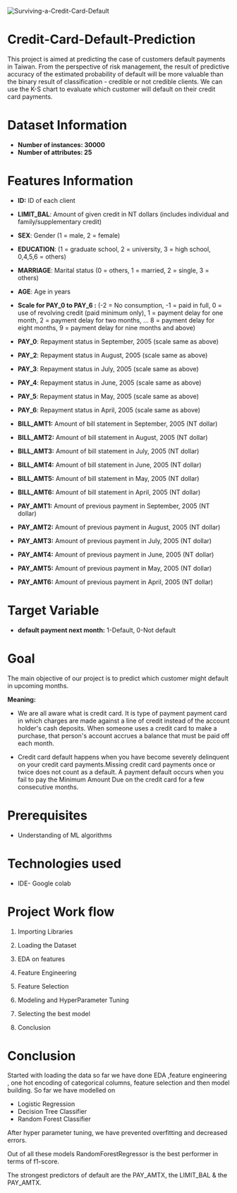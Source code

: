 ![Surviving-a-Credit-Card-Default](https://user-images.githubusercontent.com/60965420/205428396-f01f1512-733d-42b2-9ffd-edd6c33b0af8.png)
# Credit-Card-Default-Prediction
This project is aimed at predicting the case of customers default payments in Taiwan. From the perspective of risk management, the result of predictive accuracy of the estimated probability of default will be more valuable than the binary result of classification - credible or not credible clients. We can use the K-S chart to evaluate which customer will default on their credit card payments.
# **Dataset Information**
* **Number of instances: 30000**
* **Number of attributes: 25**
# **Features Information**

* **ID:** ID of each client

* **LIMIT_BAL**: Amount of given credit in NT dollars (includes individual and family/supplementary credit)

* **SEX**: Gender (1 = male, 2 = female)

* **EDUCATION**: (1 = graduate school, 2 = university, 3 = high school, 0,4,5,6 = others)

* **MARRIAGE**: Marital status (0 = others, 1 = married, 2 = single, 3 = others)

* **AGE**: Age in years

* **Scale for PAY_0 to PAY_6 :** (-2 = No consumption, -1 = paid in full, 0 = use of revolving credit (paid minimum only), 1 = payment delay for one month, 2 = payment delay for two months, ... 8 = payment delay for eight months, 9 = payment delay for nine months and above)

* **PAY_0**: Repayment status in September, 2005 (scale same as above)

* **PAY_2**: Repayment status in August, 2005 (scale same as above)

* **PAY_3**: Repayment status in July, 2005 (scale same as above)

* **PAY_4**: Repayment status in June, 2005 (scale same as above)

* **PAY_5**: Repayment status in May, 2005 (scale same as above)

* **PAY_6**: Repayment status in April, 2005 (scale same as above)

* **BILL_AMT1:** Amount of bill statement in September, 2005 (NT dollar)

* **BILL_AMT2:** Amount of bill statement in August, 2005 (NT dollar)

* **BILL_AMT3:** Amount of bill statement in July, 2005 (NT dollar)

* **BILL_AMT4:** Amount of bill statement in June, 2005 (NT dollar)

* **BILL_AMT5:** Amount of bill statement in May, 2005 (NT dollar)

* **BILL_AMT6:** Amount of bill statement in April, 2005 (NT dollar)

* **PAY_AMT1:** Amount of previous payment in September, 2005 (NT dollar)

* **PAY_AMT2:** Amount of previous payment in August, 2005 (NT dollar)

* **PAY_AMT3:** Amount of previous payment in July, 2005 (NT dollar)

* **PAY_AMT4:** Amount of previous payment in June, 2005 (NT dollar)

* **PAY_AMT5:** Amount of previous payment in May, 2005 (NT dollar)

* **PAY_AMT6:** Amount of previous payment in April, 2005 (NT dollar)
# **Target Variable**
* **default payment next month:** 1-Default, 0-Not default
# **Goal**

The main objective of our project is to predict which customer might default in upcoming months.

**Meaning:**
* We are all aware what is credit card. It is type of payment payment card in which charges are made against a line of credit instead of the account holder's cash deposits. When someone uses a credit card to make a purchase, that person's account accrues a balance that must be paid off each month.

* Credit card default happens when you have become severely delinquent on your credit card payments.Missing credit card payments once or twice does not count as a default. A payment default occurs when you fail to pay the Minimum Amount Due on the credit card for a few consecutive months.
# **Prerequisites**
* Understanding of ML algorithms
# **Technologies used**
* IDE- Google colab
# **Project Work flow**
1. Importing Libraries

2. Loading the Dataset

3. EDA on features

4. Feature Engineering

5. Feature Selection

6. Modeling and HyperParameter Tuning

7. Selecting the best model

8. Conclusion

# **Conclusion**
Started with loading the data so far we have done EDA ,feature engineering , one hot encoding of categorical columns, feature selection and then model building. So far we have modelled on

* Logistic Regression
* Decision Tree Classifier
* Random Forest Classifier


After hyper parameter tuning, we have prevented overfitting and decreased errors.

Out of all these models RandomForestRegressor is the best performer in terms of f1-score.

The strongest predictors of default are the PAY_AMTX, the LIMIT_BAL & the PAY_AMTX.
